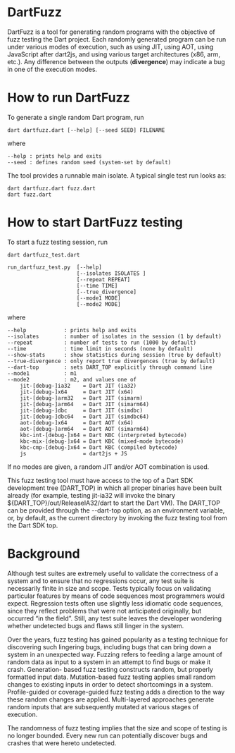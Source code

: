 DartFuzz
========

DartFuzz is a tool for generating random programs with the objective
of fuzz testing the Dart project. Each randomly generated program
can be run under various modes of execution, such as using JIT,
using AOT, using JavaScript after dart2js, and using various target
architectures (x86, arm, etc.). Any difference between the outputs
(**divergence**) may indicate a bug in one of the execution modes.

How to run DartFuzz
===================
To generate a single random Dart program, run

    dart dartfuzz.dart [--help] [--seed SEED] FILENAME

where

    --help : prints help and exits
    --seed : defines random seed (system-set by default)

The tool provides a runnable main isolate. A typical single
test run looks as:

    dart dartfuzz.dart fuzz.dart
    dart fuzz.dart

How to start DartFuzz testing
=============================
To start a fuzz testing session, run

    dart dartfuzz_test.dart

    run_dartfuzz_test.py  [--help]
                          [--isolates ISOLATES ]
                          [--repeat REPEAT]
                          [--time TIME]
                          [--true_divergence]
                          [--mode1 MODE]
                          [--mode2 MODE]

where

    --help            : prints help and exits
    --isolates        : number of isolates in the session (1 by default)
    --repeat          : number of tests to run (1000 by default)
    --time            : time limit in seconds (none by default)
    --show-stats      : show statistics during session (true by default)
    --true-divergence : only report true divergences (true by default)
    --dart-top        : sets DART_TOP explicitly through command line
    --mode1           : m1
    --mode2           : m2, and values one of
        jit-[debug-]ia32    = Dart JIT (ia32)
        jit-[debug-]x64     = Dart JIT (x64)
        jit-[debug-]arm32   = Dart JIT (simarm)
        jit-[debug-]arm64   = Dart JIT (simarm64)
        jit-[debug-]dbc     = Dart JIT (simdbc)
        jit-[debug-]dbc64   = Dart JIT (simdbc64)
        aot-[debug-]x64     = Dart AOT (x64)
        aot-[debug-]arm64   = Dart AOT (simarm64)
        kbc-int-[debug-]x64 = Dart KBC (interpreted bytecode)
        kbc-mix-[debug-]x64 = Dart KBC (mixed-mode bytecode)
        kbc-cmp-[debug-]x64 = Dart KBC (compiled bytecode)
        js                  = dart2js + JS

If no modes are given, a random JIT and/or AOT combination is used.

This fuzz testing tool must have access to the top of a Dart SDK
development tree (DART_TOP) in which all proper binaries have been
built already (for example, testing jit-ia32 will invoke the binary
${DART_TOP}/out/ReleaseIA32/dart to start the Dart VM). The DART_TOP
can be provided through the --dart-top option, as an environment
variable, or, by default, as the current directory by invoking the
fuzz testing tool from the Dart SDK top.

Background
==========

Although test suites are extremely useful to validate the correctness of a
system and to ensure that no regressions occur, any test suite is necessarily
finite in size and scope. Tests typically focus on validating particular
features by means of code sequences most programmers would expect. Regression
tests often use slightly less idiomatic code sequences, since they reflect
problems that were not anticipated originally, but occurred “in the field”.
Still, any test suite leaves the developer wondering whether undetected bugs
and flaws still linger in the system.

Over the years, fuzz testing has gained popularity as a testing technique for
discovering such lingering bugs, including bugs that can bring down a system
in an unexpected way. Fuzzing refers to feeding a large amount of random data
as input to a system in an attempt to find bugs or make it crash. Generation-
based fuzz testing constructs random, but properly formatted input data.
Mutation-based fuzz testing applies small random changes to existing inputs
in order to detect shortcomings in a system. Profile-guided or coverage-guided
fuzz testing adds a direction to the way these random changes are applied.
Multi-layered approaches generate random inputs that are subsequently mutated
at various stages of execution.

The randomness of fuzz testing implies that the size and scope of testing is
no longer bounded. Every new run can potentially discover bugs and crashes
that were hereto undetected.
